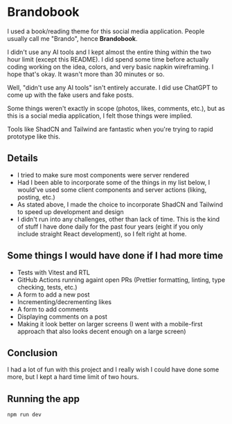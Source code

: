 # Brandobook

I used a book/reading theme for this social media application. People usually call me "Brando", hence **Brandobook**.

I didn't use any AI tools and I kept almost the entire thing within the two hour limit (except this README). I did spend some time before actually coding working on the idea, colors, and very basic napkin wireframing. I hope that's okay. It wasn't more than 30 minutes or so.

Well, "didn't use any AI tools" isn't entirely accurate. I did use ChatGPT to come up with the fake users and fake posts. 

Some things weren't exactly in scope (photos, likes, comments, etc.), but as this is a social media application, I felt those things were implied.

Tools like ShadCN and Tailwind are fantastic when you're trying to rapid prototype like this.

## Details

* I tried to make sure most components were server rendered
* Had I been able to incorporate some of the things in my list below, I would've used some client components and server actions (liking, posting, etc.)
* As stated above, I made the choice to incorporate ShadCN and Tailwind to speed up development and design
* I didn't run into any challenges, other than lack of time. This is the kind of stuff I have done daily for the past four years (eight if you only include straight React development), so I felt right at home.

## Some things I would have done if I had more time

* Tests with Vitest and RTL
* GitHub Actions running againt open PRs (Prettier formatting, linting, type checking, tests, etc.)
* A form to add a new post
* Incrementing/decrementing likes
* A form to add comments
* Displaying comments on a post
* Making it look better on larger screens (I went with a mobile-first approach that also looks decent enough on a large screen)

## Conclusion

I had a lot of fun with this project and I really wish I could have done some more, but I kept a hard time limit of two hours.

## Running the app

`npm run dev`